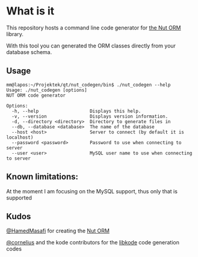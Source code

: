 # What is it

This repository hosts a command line code generator for [the Nut ORM](https://github.com/HamedMasafi/Nut) library.

With this tool you can generated the ORM classes directly from your database schema. 

## Usage

```
mm@lapos:~/Projektek/qt/nut_codegen/bin$ ./nut_codegen --help
Usage: ./nut_codegen [options]
NUT ORM code generator

Options:
  -h, --help                   Displays this help.
  -v, --version                Displays version information.
  -d, --directory <directory>  Directory to generate files in
  --db, --database <database>  The name of the database
  --host <host>                Server to connect (by default it is localhost)
  --password <password>        Password to use when connecting to server
  --user <user>                MySQL user name to use when connecting to server
```

## Known limitations:

At the moment I am focusing on the MySQL support, thus only that is supported

## Kudos

[@HamedMasafi](https://github.com/HamedMasafi) for creating the [ Nut ORM](https://github.com/HamedMasafi/Nut) 

[@cornelius](https://github.com/cornelius) and the kode contributors for the [libkode](https://github.com/cornelius/kode) code generation codes
